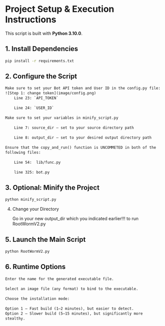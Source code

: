 # Project Setup & Execution Instructions

This script is built with **Python 3.10.0**.

## 1. Install Dependencies
```bash
pip install -r requirements.txt
```

## 2. Configure the Script

    Make sure to set your Bot API token and User ID in the config.py file:
    ![Step 1: change token](image/config.png)
        Line 23: `API_TOKEN`

        Line 24: `USER_ID`

    Make sure to set your variables in minify_script.py

        Line 7: source_dir — set to your source directory path

        Line 8: output_dir — set to your desired output directory path

    Ensure that the copy_and_run() function is UNCOMMETED in both of the following files:

        Line 54:  lib/func.py 

        line 325: bot.py  

## 3. Optional: Minify the Project

```bash
python minify_script.py
```

4. Change your Directory

    Go in your new output_dir which you indicated earlier!!! to run RootWormV2.py

## 5. Launch the Main Script

```bash
python RootWormV2.py
```

## 6. Runtime Options

    Enter the name for the generated executable file.

    Select an image file (any format) to bind to the executable.

    Choose the installation mode:

    Option 1 – Fast build (1–2 minutes), but easier to detect.
    Option 2 – Slower build (5–15 minutes), but significantly more stealthy.